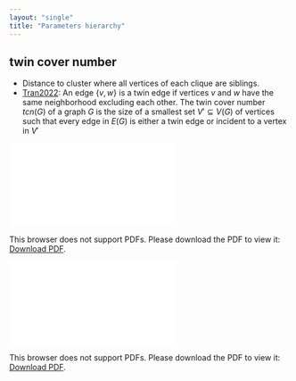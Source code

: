 ```yaml
---
layout: "single"
title: "Parameters hierarchy"
---
```

<!--this is a generated file-->

## twin cover number
* Distance to cluster where all vertices of each clique are siblings.
* [Tran2022](../uXViPE): An edge $\{v,w\}$ is a twin edge if vertices $v$ and $w$ have the same neighborhood excluding each other. The twin cover number $tcn(G)$ of a graph $G$ is the size of a smallest set $V' \subseteq V(G)$ of vertices such that every edge in $E(G)$ is either a twin edge or incident to a vertex in $V'$

<object data="../local_MUnHA0.pdf" type="application/pdf" width="100%" height="480px"><embed src="../local_MUnHA0.pdf"><p>This browser does not support PDFs. Please download the PDF to view it: <a href="../local_MUnHA0.pdf">Download PDF</a>.</p></embed></object>


<object data="../MUnHA0.pdf" type="application/pdf" width="100%" height="480px"><embed src="../MUnHA0.pdf"><p>This browser does not support PDFs. Please download the PDF to view it: <a href="../MUnHA0.pdf">Download PDF</a>.</p></embed></object>

